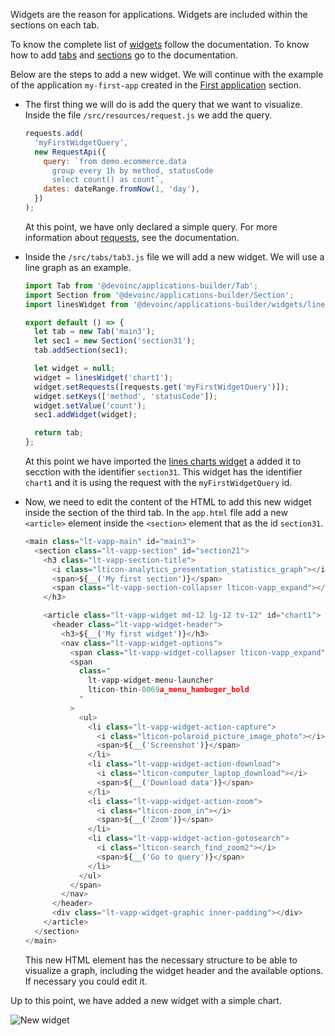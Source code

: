 Widgets are the reason for applications.
Widgets are included within the sections on each tab.

To know the complete list of [widgets](tutorial-widgets.html) follow the
documentation.
To know how to add [tabs](#tutorial-basic-add-tabs.html) and
[sections](#tutorial-basic-add-sections.html)
go to the documentation.

Below are the steps to add a new widget.
We will continue with the example of the application `my-first-app` created
in the [First application](tutorial-basic-first-app.html) section.

- The first thing we will do is add the query that we want to visualize.
  Inside the file `/src/resources/request.js` we add the query.

  ```javascript
  requests.add(
    'myFirstWidgetQuery',
    new RequestApi({
      query: `from demo.ecommerce.data
        group every 1h by method, statusCode
        select count() as count`,
      dates: dateRange.fromNow(1, 'day'),
    })
  );
  ```

  At this point, we have only declared a simple query.
  For more information about [requests](#tutorial-configurations-requests.html),
  see the documentation.

- Inside the `/src/tabs/tab3.js` file we will add a new widget.
  We will use a line graph as an example.

  ```javascript
  import Tab from '@devoinc/applications-builder/Tab';
  import Section from '@devoinc/applications-builder/Section';
  import linesWidget from '@devoinc/applications-builder/widgets/lines';

  export default () => {
    let tab = new Tab('main3');
    let sec1 = new Section('section31');
    tab.addSection(sec1);

    let widget = null;
    widget = linesWidget('chart1');
    widget.setRequests([requests.get('myFirstWidgetQuery')]);
    widget.setKeys(['method', 'statusCode']);
    widget.setValue('count');
    sec1.addWidget(widget);

    return tab;
  };
  ```

  At this point we have imported the
  [lines charts widget](tutorial-widgets-lines.html) a added it
  to secction with the identifier `section31`.
  This widget has the identifier `chart1` and it is using the request with
  the `myFirstWidgetQuery` id.

- Now, we need to edit the content of the HTML to add this new widget inside
  the section of the third tab.
  In the `app.html` file add a new `<article>` element inside the `<section>` element
  that as the id `section31`.

  ```javascript
  <main class="lt-vapp-main" id="main3">
    <section class="lt-vapp-section" id="section21">
      <h3 class="lt-vapp-section-title">
        <i class="lticon-analytics_presentation_statistics_graph"></i>
        <span>${__('My first section')}</span>
        <span class="lt-vapp-section-collapser lticon-vapp_expand"></span>
      </h3>

      <article class="lt-vapp-widget md-12 lg-12 tv-12" id="chart1">
        <header class="lt-vapp-widget-header">
          <h3>${__('My first widget')}</h3>
          <nav class="lt-vapp-widget-options">
            <span class="lt-vapp-widget-collapser lticon-vapp_expand"></span>
            <span
              class="
                lt-vapp-widget-menu-launcher
                lticon-thin-0069a_menu_hambuger_bold
              "
            >
              <ul>
                <li class="lt-vapp-widget-action-capture">
                  <i class="lticon-polaroid_picture_image_photo"></i>
                  <span>${__('Screenshot')}</span>
                </li>
                <li class="lt-vapp-widget-action-download">
                  <i class="lticon-computer_laptop_download"></i>
                  <span>${__('Download data')}</span>
                </li>
                <li class="lt-vapp-widget-action-zoom">
                  <i class="lticon-zoom_in"></i>
                  <span>${__('Zoom')}</span>
                </li>
                <li class="lt-vapp-widget-action-gotosearch">
                  <i class="lticon-search_find_zoom2"></i>
                  <span>${__('Go to query')}</span>
                </li>
              </ul>
            </span>
          </nav>
        </header>
        <div class="lt-vapp-widget-graphic inner-padding"></div>
      </article>
    </section>
  </main>
  ```

  This new HTML element has the necessary structure to be able to visualize a
  graph, including the widget header and the available options.
  If necessary you could edit it.

Up to this point, we have added a new widget with a simple chart.

<img src="new-app/new-widget.png" alt="New widget" />
